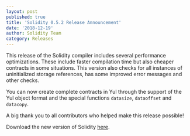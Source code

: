 ```yaml
---
layout: post
published: true
title: 'Solidity 0.5.2 Release Announcement'
date: '2018-12-19'
author: Solidity Team
category: Releases
---
```


This release of the Solidity compiler includes several performance
optimizations. These include faster compilation time but also cheaper contracts
in some situations. This version also checks for all instances of uninitialized
storage references, has some improved error messages and other checks.

You can now create complete contracts in Yul through the support of the Yul
object format and the special functions `datasize`, `dataoffset` and `datacopy`.

A big thank you to all contributors who helped make this release possible!

Download the new version of Solidity
[here](https://github.com/ethereum/solidity/releases/tag/v0.5.2).
